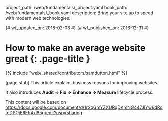 project_path: /web/fundamentals/_project.yaml
book_path: /web/fundamentals/_book.yaml
description: Bring your site up to speed with modern web technologies.

{# wf_updated_on: 2018-02-08 #}
{# wf_published_on: 2016-12-31 #}

# How to make an average website great {: .page-title }

{% include "web/_shared/contributors/samdutton.html" %}

[page stub] This article explains business reasons for improving websites.

It also introduces **Audit => Fix => Enhance => Measure** lifecycle process.

This content will be based on https://docs.google.com/document/d/1rSqGmYZXURqDKmNG447JlYw6dRotoDPOjE6Eh4xl85g/edit?usp=sharing
